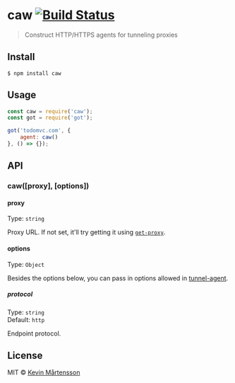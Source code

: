 # caw [![Build Status](https://travis-ci.org/kevva/caw.svg?branch=master)](https://travis-ci.org/kevva/caw)

> Construct HTTP/HTTPS agents for tunneling proxies


## Install

```
$ npm install caw
```


## Usage

```js
const caw = require('caw');
const got = require('got');

got('todomvc.com', {
	agent: caw()
}, () => {});
```


## API

### caw([proxy], [options])

#### proxy

Type: `string`

Proxy URL. If not set, it'll try getting it using [`get-proxy`](https://github.com/kevva/get-proxy).

#### options

Type: `Object`

Besides the options below, you can pass in options allowed in [tunnel-agent](https://github.com/request/tunnel-agent).

##### protocol

Type: `string`<br>
Default: `http`

Endpoint protocol.


## License

MIT © [Kevin Mårtensson](https://github.com/kevva)
